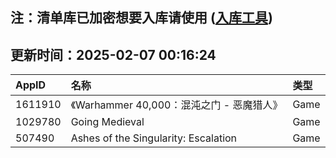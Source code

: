 ## 注：清单库已加密想要入库请使用 ([入库工具](https://github.com/BlankTMing/ManifestAutoUpdate/releases))

## 更新时间：2025-02-07 00:16:24
| AppID | 名称 | 类型  |
| :-------------------- | :----------------------------- | :----------- |
| 1611910 | 《Warhammer 40,000：混沌之门 - 恶魔猎人》| Game |
| 1029780 | Going Medieval| Game |
| 507490 | Ashes of the Singularity: Escalation| Game |
